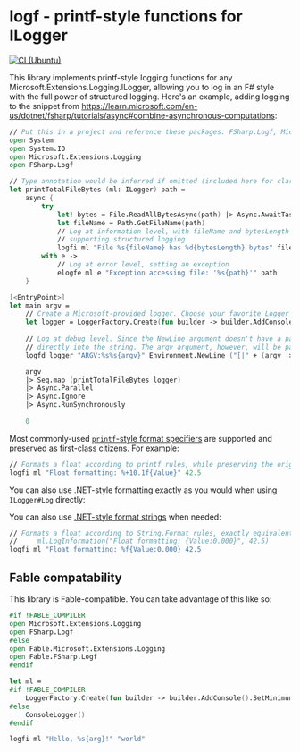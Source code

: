 # logf - printf-style functions for ILogger

[![CI (Ubuntu)](https://github.com/jwosty/FSharp.Logf/actions/workflows/ci-ubuntu.yml/badge.svg)](https://github.com/jwosty/FSharp.Logf/actions/workflows/ci-ubuntu.yml)

This library implements printf-style logging functions for any Microsoft.Extensions.Logging.ILogger, allowing you to log in an F# style with the full power of structured logging.
Here's an example, adding logging to the snippet from https://learn.microsoft.com/en-us/dotnet/fsharp/tutorials/async#combine-asynchronous-computations:

```fsharp
// Put this in a project and reference these packages: FSharp.Logf, Microsoft.Extensions.Logging, Microsoft.Extensions.Logging.Console
open System
open System.IO
open Microsoft.Extensions.Logging
open FSharp.Logf

// Type annotation would be inferred if omitted (included here for clarity)
let printTotalFileBytes (ml: ILogger) path =
    async {
        try
            let! bytes = File.ReadAllBytesAsync(path) |> Async.AwaitTask
            let fileName = Path.GetFileName(path)
            // Log at information level, with fileName and bytesLength as the parameter names for any logging sinks
            // supporting structured logging
            logfi ml "File %s{fileName} has %d{bytesLength} bytes" fileName bytes.Length
        with e -> 
            // Log at error level, setting an exception
            elogfe ml e "Exception accessing file: '%s{path}'" path
    }

[<EntryPoint>]
let main argv =
    // Create a Microsoft-provided logger. Choose your favorite Logger provider (for example: Serilog, NLog, log4net)
    let logger = LoggerFactory.Create(fun builder -> builder.AddConsole().SetMinimumLevel(LogLevel.Debug) |> ignore).CreateLogger()
    
    // Log at debug level. Since the NewLine argument doesn't have a parameter name right after it, it will be baked
    // directly into the string. The argv argument, however, will be parameterized like the others.
    logfd logger "ARGV:%s%s{argv}" Environment.NewLine ("[|" + (argv |> String.concat ";") + "|]")

    argv
    |> Seq.map (printTotalFileBytes logger)
    |> Async.Parallel
    |> Async.Ignore
    |> Async.RunSynchronously
    
    0
```

Most commonly-used [``printf``-style format specifiers](https://learn.microsoft.com/en-us/dotnet/fsharp/language-reference/plaintext-formatting) are supported and preserved as first-class citizens. For example:

```fsharp
// Formats a float according to printf rules, while preserving the original value for the `ILogger`
logfi ml "Float formatting: %+10.1f{Value}" 42.5
```

You can also use .NET-style formatting exactly as you would when using `ILogger#Log` directly:

You can also use [.NET-style format strings](https://learn.microsoft.com/en-us/dotnet/standard/base-types/formatting-types) when needed:

```fsharp
// Formats a float according to String.Format rules, exactly equivalent to:
//     ml.LogInformation("Float formatting: {Value:0.000}", 42.5)
logfi ml "Float formatting: %f{Value:0.000} 42.5
```

## Fable compatability

This library is Fable-compatible. You can take advantage of this like so:

```fsharp
#if !FABLE_COMPILER
open Microsoft.Extensions.Logging
open FSharp.Logf
#else
open Fable.Microsoft.Extensions.Logging
open Fable.FSharp.Logf
#endif

let ml =
#if !FABLE_COMPILER
    LoggerFactory.Create(fun builder -> builder.AddConsole().SetMinimumLevel(LogLevel.Debug) |> ignore)
#else
    ConsoleLogger()
#endif

logfi ml "Hello, %s{arg}!" "world"
```
